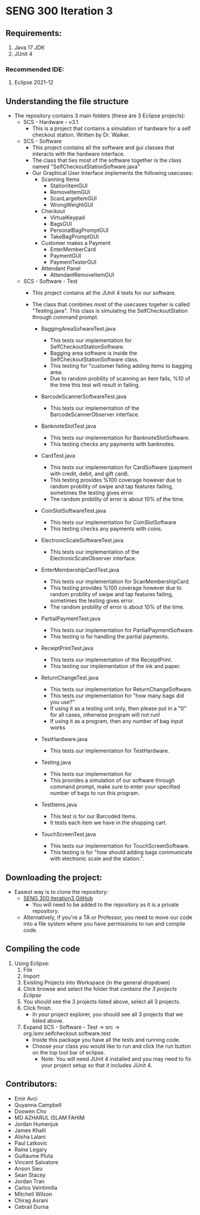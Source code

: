 # SENG 300 Iteration 3 

## Requirements:
1. Java 17 JDK
2. JUnit 4

### Recommended IDE:
1. Eclipse 2021-12


## Understanding the file structure
* The repository contains 3 main folders (these are 3 Eclipse projects):
    + SCS - Hardware - v3.1
        + This is a project that contains a simulation of hardware for a self checkout station. Written by Dr. Walker.
    + SCS - Software 
        + This project contains all the software and gui classes that interacts with the hardware interface.
        + The class that ties most of the software together is the class named "SelfCheckoutStationSoftware.java"
        * Our Graphical User Interface implements the following usecases:
            + Scanning Items
                + StationItemGUI
                + RemoveItemGUI
                + ScanLargeItemGUI
                + WrongWeightGUI
            + Checkout
                + VirtualKeypad
                + BagsGUI
                + PersonalBagPromptGUI
                + TakeBagPromptGUI
            + Customer makes a Payment
                + EnterMemberCard
                + PaymentGUI
                + PaymentTesterGUI
            + Attendant Panel
                + AttendantRemoveItemGUI
    + SCS - Software - Test
        + This project contains all the JUnit 4 tests for our software.
         + The class that combines most of the usecases togeher is called "Testing.java". This class is simulating the SelfCheckoutStation through command prompt.

            + BaggingAreaSofwareTest.java
                + This tests our implementation for SelfCheckoutStationSoftware.
                + Bagging area software is inside the SelfCheckoutStationSoftware class.
                + This testing for "customer failing adding items to bagging area.
                + Due to random probility of scanning an item fails, %10 of the time this test will result in failing.

            + BarcodeScannerSoftwareTest.java
                + This tests our implementation of the BarcodeScannerObserver interface.

            + BanknoteSlotTest.java
                + This tests our implementation for BanknoteSlotSoftware.
                + This testing checks any payments with banknotes.

            + CardTest.java
                + This tests our implementation for CardSoftware (payment with credit, debit, and gift card).
                + This testing provides %100 coverage however due to random probility of swipe and tap features failing, sometimes the testing gives error. 
                + The random probility of error is about 10% of the time.

            + CoinSlotSoftwareTest.java
                + This tests our implementation for CoinSlotSoftware
                + This testing checks any payments with coins.

            + ElectronicScaleSoftwareTest.java
                + This tests our implementation of the ElectronicScaleObserver interface.

            + EnterMembershipCardTest.java
                + This tests our implementation for ScanMembershipCard.
                + This testing provides %100 coverage however due to random probility of swipe and tap features failing, sometimes the testing gives error. 
                + The random probility of error is about 10% of the time.

            + PartialPaymentTest.java
                + This tests our implementation for PartialPaymentSoftware.
                + This testing is for handling the partial payments.

            + ReceiptPrintTest.java
                + This tests our implementation of the ReceiptPrint.
                + This testing our implementation of the ink and paper.

            + ReturnChangeTest.java
                + This tests our implementation for ReturnChangeSoftware. 
                + This tests our implementation for "how many bags did you use?"
                + If using it as a testing unit only, then please put in a "0" for all cases, otherwise program will not run!
                + If using it as a program, then any number of bag input works
                 
            + TestHardware.java
                + This tests our implementation for TestHardware.

            + Testing.java
                + This tests our implementation for
                + This provides a simulation of our software through command prompt, make sure to enter your specified number of bags to run this program.

            + TestItems.java
                + This test is for our Barcoded Items.
                + It tests each item we have in the shopping cart.

            + TouchScreenTest.java
                + This tests our implementation for TouchScreenSoftware. 
                + This testing is for "how should adding bags communicate with electronic scale and the station.".

## Downloading the project:
* Easiest way is to clone the repository:
    + [SENG 300 Iteration3 GitHub](https://github.com/salvatore77788/project-iteration-3-software)
        + You will need to be added to the repository as it is a private repository.
    + Alternatively, if you're a TA or Professor, you need to move our code into a file system where you have permissions to run and compile code.

## Compiling the code
1. Using Eclipse:
    1. File
    2. Import
    3. Existing Projects into Workspace (in the general dropdown) 
    4. Click browse and select the folder that *contains the 3 projects Eclipse* 
    5. You should see the 3 projects listed above, select all 3 projects.
    6. Click finish.
        * In your project explorer, you should see all 3 projects that we listed above.
    7. Expand SCS - Software - Test -> src -> org.lsmr.selfcheckout.software.test
        * Inside this package you have all the tests and running code.
        * Choose your class you would like to run and click the run button on the top tool bar of eclipse.
            + Note: You will need JUnit 4 installed and you may need to fix your project setup so that it includes JUnit 4.


##  Contributors:
* Emir Avci
* Quyanna Campbell
* Doowen Cho
* MD AZHARUL ISLAM FAHIM
* Jordan Humenjuk
* James Khalil
* Alisha Lalani
* Paul Latkovic
* Raine Legary
* Guillaume Pluta
* Vincent Salvatore
* Anson Sieu
* Sean Stacey
* Jordan Tran
* Carlos Veintimilla
* Mitchell Wilson
* Chirag Asrani
* Cebrail Durna

